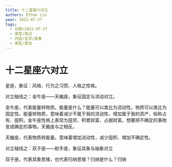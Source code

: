 ```yaml
---
title: 十二星座六对立
authors: Ethan Lin
year: 2022-07-27 
tags:
  - 日期/2022-07-27 
  - 类型/笔记 
  - 内容/玄学/星象 
  - 类型/想法 
---
```



# 十二星座六对立






星座，象征：风格、行为之习惯、人格之性格。

  

对立轴线之：金牛座——天蝎座，象征固定与流动对立。

  

金牛座，代表能量转物质。能量是什么？能量可以类比为流动性。物质可以类比为固定性。能量转物质，意味着减少不属于我的流动性，增加属于我的资产，俗称占有、囤积。金牛座性格上表现为囤货、积累财富、占据财富。想要把不确定的事物变成确定的事物。天蝎座与之相反。

  

天蝎座，代表物质转能量。意味着增加流动性，减少囤积、增加不确定性。

  

  

对立轴线之：双子座——射手座，象征具象与抽象对立

  

双子座，代表具象思维，也代表归纳思维？归纳是什么？归纳
